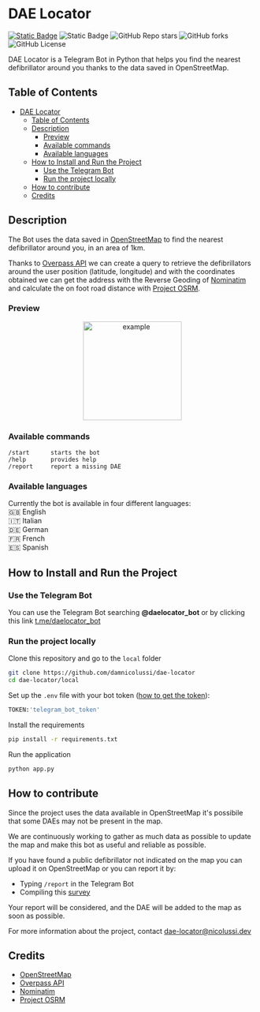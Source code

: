 # DAE Locator
[![Static Badge](https://img.shields.io/badge/Open%20in%20Telegram-label?style=flat&logo=telegram&logoColor=blue&labelColor=%232C2C32&color=blue&link=t.me%2Fdaelocator)](https://t.me/daelocator_bot)
![Static Badge](https://img.shields.io/badge/OpenStreetMap-label?color=orange)
![GitHub Repo stars](https://img.shields.io/github/stars/damnicolussi/dae-locator?color=green)
![GitHub forks](https://img.shields.io/github/forks/damnicolussi/dae-locator?color=green)
![GitHub License](https://img.shields.io/github/license/damnicolussi/dae-locator)

 DAE Locator is a Telegram Bot in Python that helps you find the nearest defibrillator around you thanks to the data saved in OpenStreetMap.

 ## Table of Contents
- [DAE Locator](#dae-locator)
  - [Table of Contents](#table-of-contents)
  - [Description](#description)
    - [Preview](#preview)
    - [Available commands](#available-commands)
    - [Available languages](#available-languages)
  - [How to Install and Run the Project](#how-to-install-and-run-the-project)
    - [Use the Telegram Bot](#use-the-telegram-bot)
    - [Run the project locally](#run-the-project-locally)
  - [How to contribute](#how-to-contribute)
  - [Credits](#credits)

 ## Description
 The Bot uses the data saved in [OpenStreetMap](https://www.openstreetmap.org/) to find the nearest defibrillator around you, in an area of 1km.
 
 Thanks to [Overpass API](https://overpass-api.de/) we can create a query to retrieve the defibrillators around the user position (latitude, longitude) and with the coordinates obtained we can get the address with the Reverse Geoding of [Nominatim](https://nominatim.openstreetmap.org/) and calculate the on foot road distance with [Project OSRM](https://project-osrm.org/). 

 ### Preview
 <p align="center"><img src="example/example.gif" alt="example" width="200"/></p>

 ### Available commands
 ```
/start      starts the bot
/help       provides help
/report     report a missing DAE
```

### Available languages
Currently the bot is available in four different languages:<br>
:gb: English<br>
:it: Italian<br>
:de: German<br>
:fr: French<br>
:es: Spanish

 ## How to Install and Run the Project
 ### Use the Telegram Bot
 You can use the Telegram Bot searching **@daelocator_bot** or by clicking this link [t.me/daelocator_bot](https://t.me/daelocator_bot)

### Run the project locally
 Clone this repository and go to the `local` folder
 ```bash
git clone https://github.com/damnicolussi/dae-locator
cd dae-locator/local
 ```
 Set up the `.env` file with your bot token ([how to get the token](https://core.telegram.org/bots/features#botfather)):
 ```python
 TOKEN:'telegram_bot_token'
 ```
 Install the requirements
 ```bash
pip install -r requirements.txt
 ```
 Run the application
 ```bash
python app.py
 ```

## How to contribute
Since the project uses the data available in OpenStreetMap it's possibile that some DAEs may not be present in the map.

We are continuously working to gather as much data as possible to update the map and make this bot as useful and reliable as possible.

If you have found a public defibrillator not indicated on the map you can upload it on OpenStreetMap or you can report it by:
- Typing `/report` in the Telegram Bot
- Compiling this <a href="https://share-eu1.hsforms.com/1yJynPcprTIe1rzWPf14QSA2djdd8" target="_blank">survey</a>

Your report will be considered, and the DAE will be added to the map as soon as possible.

For more information about the project, contact <a href='mailto:dae-locator@nicolussi.dev' target='_blank'>dae-locator@nicolussi.dev</a>

## Credits
- [OpenStreetMap](https://www.openstreetmap.org/)
- [Overpass API](https://overpass-api.de/)
- [Nominatim](https://nominatim.openstreetmap.org/)
- [Project OSRM](https://project-osrm.org/)
